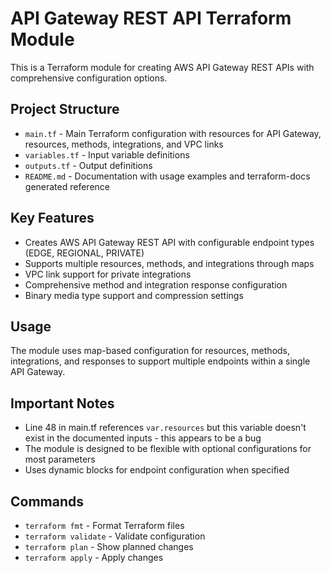 # API Gateway REST API Terraform Module

This is a Terraform module for creating AWS API Gateway REST APIs with comprehensive configuration options.

## Project Structure

- `main.tf` - Main Terraform configuration with resources for API Gateway, resources, methods, integrations, and VPC links
- `variables.tf` - Input variable definitions
- `outputs.tf` - Output definitions
- `README.md` - Documentation with usage examples and terraform-docs generated reference

## Key Features

- Creates AWS API Gateway REST API with configurable endpoint types (EDGE, REGIONAL, PRIVATE)
- Supports multiple resources, methods, and integrations through maps
- VPC link support for private integrations
- Comprehensive method and integration response configuration
- Binary media type support and compression settings

## Usage

The module uses map-based configuration for resources, methods, integrations, and responses to support multiple endpoints within a single API Gateway.

## Important Notes

- Line 48 in main.tf references `var.resources` but this variable doesn't exist in the documented inputs - this appears to be a bug
- The module is designed to be flexible with optional configurations for most parameters
- Uses dynamic blocks for endpoint configuration when specified

## Commands

- `terraform fmt` - Format Terraform files
- `terraform validate` - Validate configuration
- `terraform plan` - Show planned changes
- `terraform apply` - Apply changes